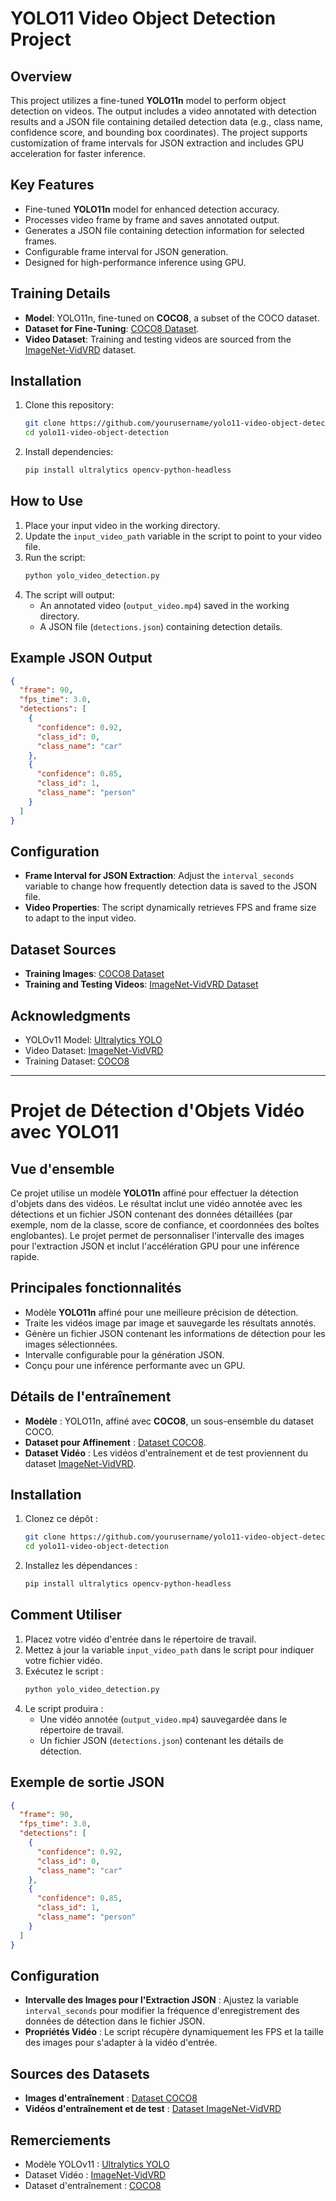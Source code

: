 # YOLO11 Video Object Detection Project

## Overview
This project utilizes a fine-tuned **YOLO11n** model to perform object detection on videos. The output includes a video annotated with detection results and a JSON file containing detailed detection data (e.g., class name, confidence score, and bounding box coordinates). The project supports customization of frame intervals for JSON extraction and includes GPU acceleration for faster inference.

## Key Features
- Fine-tuned **YOLO11n** model for enhanced detection accuracy.
- Processes video frame by frame and saves annotated output.
- Generates a JSON file containing detection information for selected frames.
- Configurable frame interval for JSON generation.
- Designed for high-performance inference using GPU.

## Training Details
- **Model**: YOLO11n, fine-tuned on **COCO8**, a subset of the COCO dataset.
- **Dataset for Fine-Tuning**: [COCO8 Dataset](https://cocodataset.org).
- **Video Dataset**: Training and testing videos are sourced from the [ImageNet-VidVRD](https://xdshang.github.io/docs/imagenet-vidvrd.html) dataset.

## Installation
1. Clone this repository:
   ```bash
   git clone https://github.com/yourusername/yolo11-video-object-detection.git
   cd yolo11-video-object-detection
   ```
2. Install dependencies:
   ```bash
   pip install ultralytics opencv-python-headless
   ```

## How to Use
1. Place your input video in the working directory.
2. Update the `input_video_path` variable in the script to point to your video file.
3. Run the script:
   ```bash
   python yolo_video_detection.py
   ```
4. The script will output:
   - An annotated video (`output_video.mp4`) saved in the working directory.
   - A JSON file (`detections.json`) containing detection details.

## Example JSON Output
```json
{
  "frame": 90,
  "fps_time": 3.0,
  "detections": [
    {
      "confidence": 0.92,
      "class_id": 0,
      "class_name": "car"
    },
    {
      "confidence": 0.85,
      "class_id": 1,
      "class_name": "person"
    }
  ]
}
```

## Configuration
- **Frame Interval for JSON Extraction**: Adjust the `interval_seconds` variable to change how frequently detection data is saved to the JSON file.
- **Video Properties**: The script dynamically retrieves FPS and frame size to adapt to the input video.

## Dataset Sources
- **Training Images**: [COCO8 Dataset](https://cocodataset.org)
- **Training and Testing Videos**: [ImageNet-VidVRD Dataset](https://xdshang.github.io/docs/imagenet-vidvrd.html)

## Acknowledgments
- YOLOv11 Model: [Ultralytics YOLO](https://github.com/ultralytics)
- Video Dataset: [ImageNet-VidVRD](https://xdshang.github.io/docs/imagenet-vidvrd.html)
- Training Dataset: [COCO8](https://cocodataset.org)

---

# Projet de Détection d'Objets Vidéo avec YOLO11

## Vue d'ensemble
Ce projet utilise un modèle **YOLO11n** affiné pour effectuer la détection d'objets dans des vidéos. Le résultat inclut une vidéo annotée avec les détections et un fichier JSON contenant des données détaillées (par exemple, nom de la classe, score de confiance, et coordonnées des boîtes englobantes). Le projet permet de personnaliser l'intervalle des images pour l'extraction JSON et inclut l'accélération GPU pour une inférence rapide.

## Principales fonctionnalités
- Modèle **YOLO11n** affiné pour une meilleure précision de détection.
- Traite les vidéos image par image et sauvegarde les résultats annotés.
- Génère un fichier JSON contenant les informations de détection pour les images sélectionnées.
- Intervalle configurable pour la génération JSON.
- Conçu pour une inférence performante avec un GPU.

## Détails de l'entraînement
- **Modèle** : YOLO11n, affiné avec **COCO8**, un sous-ensemble du dataset COCO.
- **Dataset pour Affinement** : [Dataset COCO8](https://cocodataset.org).
- **Dataset Vidéo** : Les vidéos d'entraînement et de test proviennent du dataset [ImageNet-VidVRD](https://xdshang.github.io/docs/imagenet-vidvrd.html).

## Installation
1. Clonez ce dépôt :
   ```bash
   git clone https://github.com/yourusername/yolo11-video-object-detection.git
   cd yolo11-video-object-detection
   ```
2. Installez les dépendances :
   ```bash
   pip install ultralytics opencv-python-headless
   ```

## Comment Utiliser
1. Placez votre vidéo d'entrée dans le répertoire de travail.
2. Mettez à jour la variable `input_video_path` dans le script pour indiquer votre fichier vidéo.
3. Exécutez le script :
   ```bash
   python yolo_video_detection.py
   ```
4. Le script produira :
   - Une vidéo annotée (`output_video.mp4`) sauvegardée dans le répertoire de travail.
   - Un fichier JSON (`detections.json`) contenant les détails de détection.

## Exemple de sortie JSON
```json
{
  "frame": 90,
  "fps_time": 3.0,
  "detections": [
    {
      "confidence": 0.92,
      "class_id": 0,
      "class_name": "car"
    },
    {
      "confidence": 0.85,
      "class_id": 1,
      "class_name": "person"
    }
  ]
}
```

## Configuration
- **Intervalle des Images pour l'Extraction JSON** : Ajustez la variable `interval_seconds` pour modifier la fréquence d'enregistrement des données de détection dans le fichier JSON.
- **Propriétés Vidéo** : Le script récupère dynamiquement les FPS et la taille des images pour s'adapter à la vidéo d'entrée.

## Sources des Datasets
- **Images d'entraînement** : [Dataset COCO8](https://cocodataset.org)
- **Vidéos d'entraînement et de test** : [Dataset ImageNet-VidVRD](https://xdshang.github.io/docs/imagenet-vidvrd.html)

## Remerciements
- Modèle YOLOv11 : [Ultralytics YOLO](https://github.com/ultralytics)
- Dataset Vidéo : [ImageNet-VidVRD](https://xdshang.github.io/docs/imagenet-vidvrd.html)
- Dataset d'entraînement : [COCO8](https://cocodataset.org)
